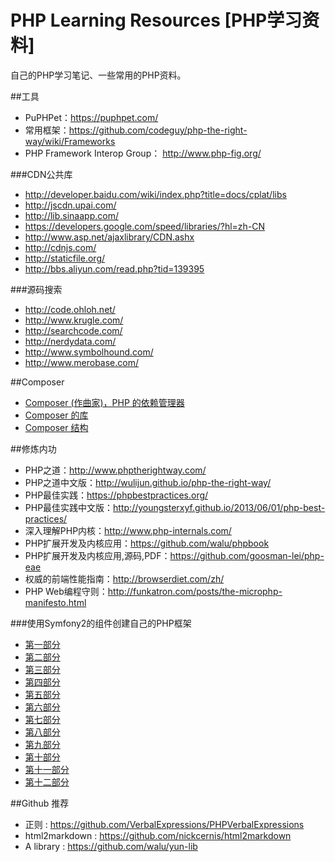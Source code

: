 # PHP Learning Resources [PHP学习资料]

自己的PHP学习笔记、一些常用的PHP资料。

##工具

* PuPHPet：https://puphpet.com/
* 常用框架：https://github.com/codeguy/php-the-right-way/wiki/Frameworks
* PHP Framework Interop Group： http://www.php-fig.org/

###CDN公共库
* http://developer.baidu.com/wiki/index.php?title=docs/cplat/libs
* http://jscdn.upai.com/
* http://lib.sinaapp.com/
* https://developers.google.com/speed/libraries/?hl=zh-CN
* http://www.asp.net/ajaxlibrary/CDN.ashx
* http://cdnjs.com/
* http://staticfile.org/
* http://bbs.aliyun.com/read.php?tid=139395

###源码搜索
* http://code.ohloh.net/
* http://www.krugle.com/
* http://searchcode.com/
* http://nerdydata.com/
* http://www.symbolhound.com/
* http://www.merobase.com/

##Composer 
* [Composer (作曲家)，PHP 的依赖管理器](https://github.com/huanghua581/notes/blob/master/PHP/composer/00-intro.md)
* [Composer 的库](https://github.com/huanghua581/notes/blob/master/PHP/composer/02-libraries.md)
* [Composer 结构](https://github.com/huanghua581/notes/blob/master/PHP/composer/04-schema.md)


##修炼内功

* PHP之道：http://www.phptherightway.com/
* PHP之道中文版：http://wulijun.github.io/php-the-right-way/
* PHP最佳实践：https://phpbestpractices.org/
* PHP最佳实践中文版：http://youngsterxyf.github.io/2013/06/01/php-best-practices/
* 深入理解PHP内核：http://www.php-internals.com/
* PHP扩展开发及内核应用：https://github.com/walu/phpbook
* PHP扩展开发及内核应用,源码,PDF：https://github.com/goosman-lei/php-eae
* 权威的前端性能指南：http://browserdiet.com/zh/
* PHP Web编程守则：http://funkatron.com/posts/the-microphp-manifesto.html

###使用Symfony2的组件创建自己的PHP框架

* [第一部分](https://github.com/huanghua581/notes/tree/master/PHP/symfony/create-your-own-framework-on-top-of-the-symfony2-components/1.md) 
* [第二部分](https://github.com/huanghua581/notes/tree/master/PHP/symfony/create-your-own-framework-on-top-of-the-symfony2-components/2.md) 
* [第三部分](https://github.com/huanghua581/notes/tree/master/PHP/symfony/create-your-own-framework-on-top-of-the-symfony2-components/3.md) 
* [第四部分](https://github.com/huanghua581/notes/tree/master/PHP/symfony/create-your-own-framework-on-top-of-the-symfony2-components/4.md) 
* [第五部分](https://github.com/huanghua581/notes/tree/master/PHP/symfony/create-your-own-framework-on-top-of-the-symfony2-components/5.md) 
* [第六部分](https://github.com/huanghua581/notes/tree/master/PHP/symfony/create-your-own-framework-on-top-of-the-symfony2-components/6.md)  
* [第七部分](https://github.com/huanghua581/notes/tree/master/PHP/symfony/create-your-own-framework-on-top-of-the-symfony2-components/7.md) 
* [第八部分](https://github.com/huanghua581/notes/tree/master/PHP/symfony/create-your-own-framework-on-top-of-the-symfony2-components/8.md)
* [第九部分](https://github.com/huanghua581/notes/tree/master/PHP/symfony/create-your-own-framework-on-top-of-the-symfony2-components/9.md) 
* [第十部分](https://github.com/huanghua581/notes/tree/master/PHP/symfony/create-your-own-framework-on-top-of-the-symfony2-components/10.md) 
* [第十一部分](https://github.com/huanghua581/notes/tree/master/PHP/symfony/create-your-own-framework-on-top-of-the-symfony2-components/11.md) 
* [第十二部分](https://github.com/huanghua581/notes/tree/master/PHP/symfony/create-your-own-framework-on-top-of-the-symfony2-components/12.md) 


##Github 推荐

* 正则 : https://github.com/VerbalExpressions/PHPVerbalExpressions
* html2markdown : https://github.com/nickcernis/html2markdown
* A library : https://github.com/walu/yun-lib